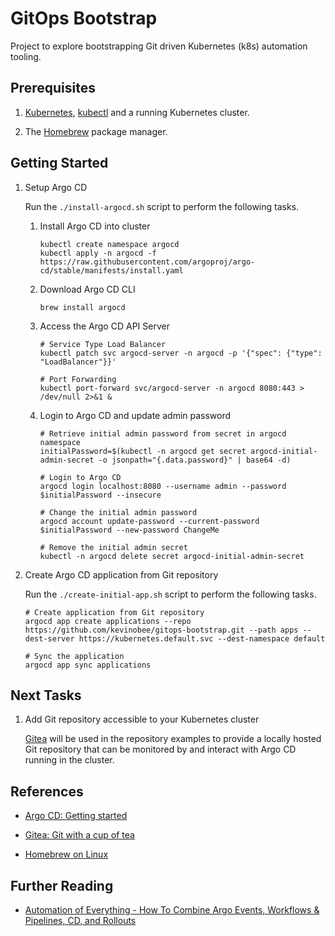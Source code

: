 # GitOps Bootstrap

Project to explore bootstrapping Git driven Kubernetes (k8s) automation tooling.

## Prerequisites

1. [Kubernetes](https://kubernetes.io/),  [kubectl](https://kubernetes.io/docs/tasks/tools/) and a running Kubernetes cluster.

1. The [Homebrew](https://docs.brew.sh/Homebrew-on-Linux) package manager.

## Getting Started

1. Setup Argo CD

    Run the ```./install-argocd.sh``` script to perform the following tasks.

    1. Install Argo CD into cluster

        ```Shell
        kubectl create namespace argocd
        kubectl apply -n argocd -f https://raw.githubusercontent.com/argoproj/argo-cd/stable/manifests/install.yaml
        ```

    1. Download Argo CD CLI

        ```Shell
        brew install argocd
        ```

    1. Access the Argo CD API Server

        ```Shell
        # Service Type Load Balancer
        kubectl patch svc argocd-server -n argocd -p '{"spec": {"type": "LoadBalancer"}}'

        # Port Forwarding
        kubectl port-forward svc/argocd-server -n argocd 8080:443 > /dev/null 2>&1 &
        ```

    1. Login to Argo CD and update admin password

        ```Shell
        # Retrieve initial admin password from secret in argocd namespace
        initialPassword=$(kubectl -n argocd get secret argocd-initial-admin-secret -o jsonpath="{.data.password}" | base64 -d)

        # Login to Argo CD
        argocd login localhost:8080 --username admin --password $initialPassword --insecure

        # Change the initial admin password
        argocd account update-password --current-password $initialPassword --new-password ChangeMe

        # Remove the initial admin secret
        kubectl -n argocd delete secret argocd-initial-admin-secret
        ```

1. Create Argo CD application from Git repository

    Run the ```./create-initial-app.sh``` script to perform the following tasks.

    ```Shell
    # Create application from Git repository
    argocd app create applications --repo https://github.com/kevinobee/gitops-bootstrap.git --path apps --dest-server https://kubernetes.default.svc --dest-namespace default

    # Sync the application
    argocd app sync applications
    ```

## Next Tasks

1. Add Git repository accessible to your Kubernetes cluster

    [Gitea](https://gitea.com/) will be used in the repository examples to provide a locally hosted Git repository that can be monitored by and interact with Argo CD running in the cluster.

## References

* [Argo CD: Getting started](https://argo-cd.readthedocs.io/en/stable/getting_started/)

* [Gitea: Git with a cup of tea](https://gitea.com/)

* [Homebrew on Linux](https://docs.brew.sh/Homebrew-on-Linux)

## Further Reading

* [Automation of Everything - How To Combine Argo Events, Workflows & Pipelines, CD, and Rollouts](https://github.com/vfarcic/argo-combined-demo)
